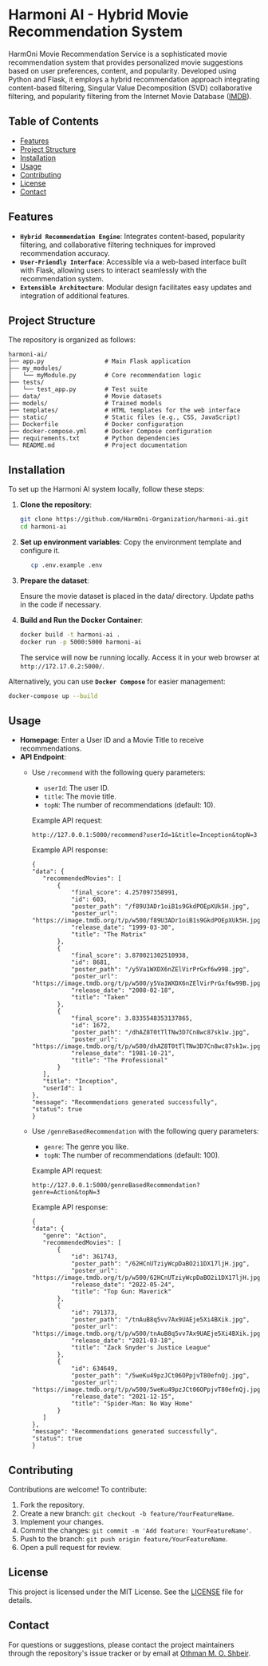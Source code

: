 # Harmoni AI - Hybrid Movie Recommendation System

HarmOni Movie Recommendation Service is a sophisticated movie recommendation system that provides personalized movie suggestions based on user preferences, content, and popularity. Developed using Python and Flask, it employs a hybrid recommendation approach integrating content-based filtering, Singular Value Decomposition (SVD) collaborative filtering, and popularity filtering from the Internet Movie Database ([IMDB](https://www.imdb.com/)).

## Table of Contents

- [Features](#features)
- [Project Structure](#project-structure)
- [Installation](#installation)
- [Usage](#usage)
- [Contributing](#contributing)
- [License](#license)
- [Contact](#contact)

## Features

- **`Hybrid Recommendation Engine`**: Integrates content-based, popularity filtering, and collaborative filtering techniques for improved recommendation accuracy.
- **`User-Friendly Interface`**: Accessible via a web-based interface built with Flask, allowing users to interact seamlessly with the recommendation system.
- **`Extensible Architecture`**: Modular design facilitates easy updates and integration of additional features.

## Project Structure

The repository is organized as follows:

```
harmoni-ai/
├── app.py                 # Main Flask application
├── my_modules/
│   └── myModule.py        # Core recommendation logic
├── tests/
│   └── test_app.py        # Test suite
├── data/                  # Movie datasets
├── models/                # Trained models
├── templates/             # HTML templates for the web interface
├── static/                # Static files (e.g., CSS, JavaScript)
├── Dockerfile             # Docker configuration
├── docker-compose.yml     # Docker Compose configuration
├── requirements.txt       # Python dependencies
└── README.md              # Project documentation
```

## Installation

To set up the Harmoni AI system locally, follow these steps:

1. **Clone the repository**:

   ```bash
   git clone https://github.com/HarmOni-Organization/harmoni-ai.git
   cd harmoni-ai
   ```
   
2. **Set up environment variables**:
   Copy the environment template and configure it.
   ```bash
      cp .env.example .env
   ```

3. **Prepare the dataset**:

   Ensure the movie dataset is placed in the data/ directory. Update paths in the code if necessary.

4. **Build and Run the Docker Container**:
   ```bash
   docker build -t harmoni-ai .
   docker run -p 5000:5000 harmoni-ai
   ```
   The service will now be running locally. Access it in your web browser at `http://172.17.0.2:5000/`.

Alternatively, you can use **`Docker Compose`** for easier management:

   ```bash
   docker-compose up --build
   ```

## Usage

- **Homepage**: Enter a User ID and a Movie Title to receive recommendations.
- **API Endpoint**:
   - Use `/recommend` with the following query parameters:
     - `userId`: The user ID.
     - `title`: The movie title.
     - `topN`: The number of recommendations (default: 10).

     Example API request:
     ```
     http://127.0.0.1:5000/recommend?userId=1&title=Inception&topN=3
     ```
     Example API response:
     ```
     {
     "data": {
        "recommendedMovies": [
            {
                "final_score": 4.257097358991,
                "id": 603,
                "poster_path": "/f89U3ADr1oiB1s9GkdPOEpXUk5H.jpg",
                "poster_url": "https://image.tmdb.org/t/p/w500/f89U3ADr1oiB1s9GkdPOEpXUk5H.jpg",
                "release_date": "1999-03-30",
                "title": "The Matrix"
            },
            {
                "final_score": 3.870021302510938,
                "id": 8681,
                "poster_path": "/y5Va1WXDX6nZElVirPrGxf6w99B.jpg",
                "poster_url": "https://image.tmdb.org/t/p/w500/y5Va1WXDX6nZElVirPrGxf6w99B.jpg",
                "release_date": "2008-02-18",
                "title": "Taken"
            },
            {
                "final_score": 3.8335548353137865,
                "id": 1672,
                "poster_path": "/dhAZ8T0tTlTNw3D7Cn8wc87sk1w.jpg",
                "poster_url": "https://image.tmdb.org/t/p/w500/dhAZ8T0tTlTNw3D7Cn8wc87sk1w.jpg",
                "release_date": "1981-10-21",
                "title": "The Professional"
            }
        ],
        "title": "Inception",
        "userId": 1
     },
     "message": "Recommendations generated successfully",
     "status": true
     }
     ```
   - Use `/genreBasedRecommendation` with the following query parameters:
      - `genre`: The genre you like.
      - `topN`:  The number of recommendations (default: 100).
     
     Example API request:
     ```
     http://127.0.0.1:5000/genreBasedRecommendation?genre=Action&topN=3
     ```
     Example API response:
     ```
     {
     "data": {
        "genre": "Action",
        "recommendedMovies": [
            {
                "id": 361743,
                "poster_path": "/62HCnUTziyWcpDaBO2i1DX17ljH.jpg",
                "poster_url": "https://image.tmdb.org/t/p/w500/62HCnUTziyWcpDaBO2i1DX17ljH.jpg",
                "release_date": "2022-05-24",
                "title": "Top Gun: Maverick"
            },
            {
                "id": 791373,
                "poster_path": "/tnAuB8q5vv7Ax9UAEje5Xi4BXik.jpg",
                "poster_url": "https://image.tmdb.org/t/p/w500/tnAuB8q5vv7Ax9UAEje5Xi4BXik.jpg",
                "release_date": "2021-03-18",
                "title": "Zack Snyder's Justice League"
            },
            {
                "id": 634649,
                "poster_path": "/5weKu49pzJCt06OPpjvT80efnQj.jpg",
                "poster_url": "https://image.tmdb.org/t/p/w500/5weKu49pzJCt06OPpjvT80efnQj.jpg",
                "release_date": "2021-12-15",
                "title": "Spider-Man: No Way Home"
            }
        ]
     },
     "message": "Recommendations generated successfully",
     "status": true
     }
     ```

## Contributing

Contributions are welcome! To contribute:

1. Fork the repository.
2. Create a new branch: `git checkout -b feature/YourFeatureName`.
3. Implement your changes.
4. Commit the changes: `git commit -m 'Add feature: YourFeatureName'`.
5. Push to the branch: `git push origin feature/YourFeatureName`.
6. Open a pull request for review.

## License

This project is licensed under the MIT License. See the [LICENSE](LICENSE) file for details.

## Contact

For questions or suggestions, please contact the project maintainers through the repository's issue tracker or by email at [Othman M. O. Shbeir](mailto:uthmanshbeir@gmail.com).
